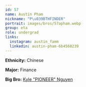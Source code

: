 ```yaml
---
id: 57
name: Austin Pham
nickname: "P\u039BTHFINDER"
portrait: images/bros/57apham.webp
group: eta
role: undergrad
links:
  instagram: austin_famm
  linkedin: austin-pham-6b4568239
---
```


**Ethnicity:** Chinese

**Major:** Finance

**Big Bro:** [Kyle "PIONEER" Nguyen](45knguyen)
